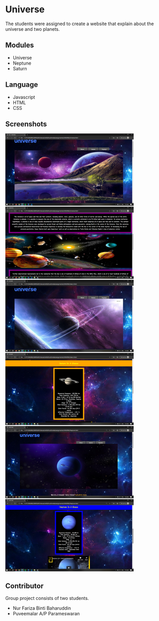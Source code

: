 # Universe
The students were assigned to create a website that explain about the universe and two planets. 

## Modules
* Universe
* Neptune
* Saturn
   
## Language
* Javascript
* HTML
* CSS

## Screenshots
<p>
   <img src="https://github.com/nfariza/UNIVERSE/blob/master/universe/screenshots/1.png" width="400" height="auto">
   &nbsp  &nbsp  &nbsp  &nbsp
   <img src="https://github.com/nfariza/UNIVERSE/blob/master/universe/screenshots/2.png" width="400" height="auto">
   &nbsp  &nbsp  &nbsp  &nbsp
   <img src="https://github.com/nfariza/UNIVERSE/blob/master/universe/screenshots/3.png" width="400" height="auto">
   &nbsp  &nbsp  &nbsp  &nbsp
   <img src="https://github.com/nfariza/UNIVERSE/blob/master/universe/screenshots/4.png" width="400" height="auto">
   &nbsp  &nbsp  &nbsp  &nbsp
   <img src="https://github.com/nfariza/UNIVERSE/blob/master/universe/screenshots/5.png" width="400" height="auto">
   &nbsp  &nbsp  &nbsp  &nbsp
   <img src="https://github.com/nfariza/UNIVERSE/blob/master/universe/screenshots/6.png" width="400" height="auto">
   &nbsp  &nbsp  &nbsp  &nbsp
</p>

## Contributor 
Group project consists of two students. 
* Nur Fariza Binti Baharuddin
* Puveemalar A/P Parameswaran
